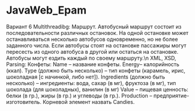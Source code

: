 # JavaWeb_Epam
Вариант 6
Multithreadibg:
Маршрут. Автобусный маршрут состоит из последовательности различных остановок. На одной остановке может останавливаться несколько автобусов одновременно, но не более заданного числа. Если автобусы стоят на остановке пассажиры могут пересесть из одного автобуса в другой или остаться на остановке. Автобусы могут ездить каждый по своему маршруту.\n
ХML, XSD, Parsing:
Конфеты:
Name – название конфеты.
Energy– калорийность (ккал).
Type (должно быть несколько) – тип конфеты (карамель, ирис, шоколадная [с начинкой, либо нет]).
Ingredients (должно быть несколько) – ингредиенты: вода, сахар (в мг), фруктоза (в мг), тип шоколада (для шоколадных), ванилин (в мг)
Value – пищевая ценность: белки (в гр.), жиры (в гр.) и углеводы (в гр.).
Production – предприятие-изготовитель.
Корневой элемент назвать Candies.
